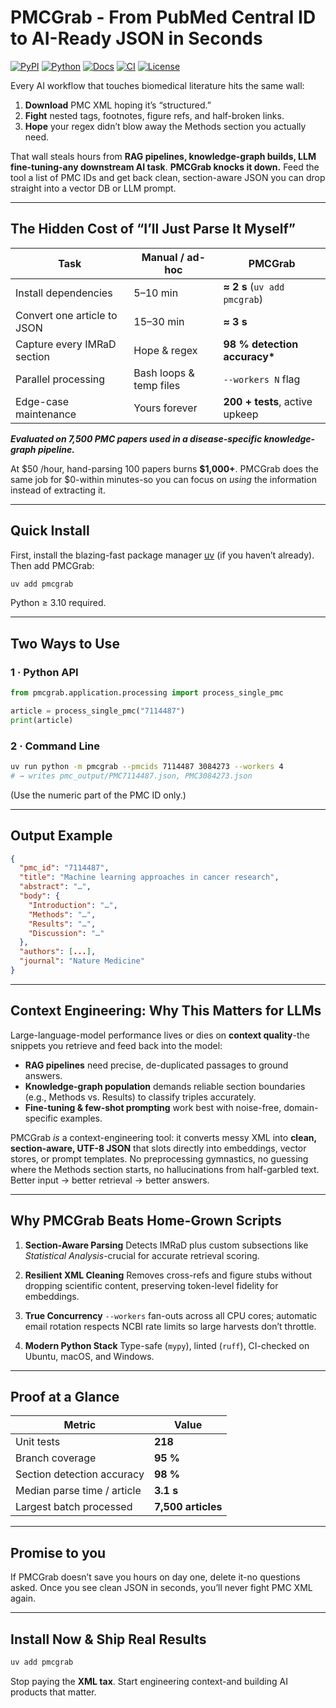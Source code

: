 # PMCGrab - From PubMed Central ID to AI-Ready JSON in Seconds

[![PyPI](https://img.shields.io/pypi/v/pmcgrab.svg)](https://pypi.org/project/pmcgrab/) [![Python](https://img.shields.io/pypi/pyversions/pmcgrab.svg)](https://pypi.org/project/pmcgrab/) [![Docs](https://img.shields.io/badge/docs-mkdocs-blue.svg)](https://rajdeepmondaldotcom.github.io/pmcgrab/) [![CI](https://github.com/rajdeepmondaldotcom/pmcgrab/workflows/CI/badge.svg)](https://github.com/rajdeepmondaldotcom/pmcgrab/actions) [![License](https://img.shields.io/badge/License-Apache%202.0-blue.svg)](https://github.com/rajdeepmondaldotcom/pmcgrab/blob/main/LICENSE)

Every AI workflow that touches biomedical literature hits the same wall:

1. **Download** PMC XML hoping it’s “structured.”
2. **Fight** nested tags, footnotes, figure refs, and half-broken links.
3. **Hope** your regex didn’t blow away the Methods section you actually need.

That wall steals hours from **RAG pipelines, knowledge-graph builds, LLM fine-tuning-any downstream AI task**.
**PMCGrab knocks it down.** Feed the tool a list of PMC IDs and get back clean, section-aware JSON you can drop straight into a vector DB or LLM prompt.

---

## The Hidden Cost of “I’ll Just Parse It Myself”

| Task                        | Manual / ad-hoc         | **PMCGrab**                    |
| --------------------------- | ----------------------- | ------------------------------ |
| Install dependencies        | 5–10 min                | **≈ 2 s** (`uv add pmcgrab`)   |
| Convert one article to JSON | 15–30 min               | **≈ 3 s**                      |
| Capture every IMRaD section | Hope & regex            | **98 % detection accuracy\***  |
| Parallel processing         | Bash loops & temp files | `--workers N` flag             |
| Edge-case maintenance       | Yours forever           | **200 + tests**, active upkeep |

**_Evaluated on 7,500 PMC papers used in a disease-specific knowledge-graph pipeline._**

At \$50 /hour, hand-parsing 100 papers burns **\$1,000+**.
PMCGrab does the same job for \$0-within minutes-so you can focus on _using_ the information instead of extracting it.

---

## Quick Install

First, install the blazing-fast package manager [uv](https://github.com/astral-sh/uv) (if you haven’t already). Then add PMCGrab:

```bash
uv add pmcgrab
```

Python ≥ 3.10 required.

---

## Two Ways to Use

### 1 · Python API

```python
from pmcgrab.application.processing import process_single_pmc

article = process_single_pmc("7114487")
print(article)
```

### 2 · Command Line

```bash
uv run python -m pmcgrab --pmcids 7114487 3084273 --workers 4
# → writes pmc_output/PMC7114487.json, PMC3084273.json
```

(Use the numeric part of the PMC ID only.)

---

## Output Example

```json
{
  "pmc_id": "7114487",
  "title": "Machine learning approaches in cancer research",
  "abstract": "…",
  "body": {
    "Introduction": "…",
    "Methods": "…",
    "Results": "…",
    "Discussion": "…"
  },
  "authors": [...],
  "journal": "Nature Medicine"
}
```

---

## Context Engineering: Why This Matters for LLMs

Large-language-model performance lives or dies on **context quality**-the snippets you retrieve and feed back into the model:

- **RAG pipelines** need precise, de-duplicated passages to ground answers.
- **Knowledge-graph population** demands reliable section boundaries (e.g., Methods vs. Results) to classify triples accurately.
- **Fine-tuning & few-shot prompting** work best with noise-free, domain-specific examples.

PMCGrab _is_ a context-engineering tool: it converts messy XML into **clean, section-aware, UTF-8 JSON** that slots directly into embeddings, vector stores, or prompt templates. No preprocessing gymnastics, no guessing where the Methods section starts, no hallucinations from half-garbled text. Better input → better retrieval → better answers.

---

## Why PMCGrab Beats Home-Grown Scripts

1. **Section-Aware Parsing**
   Detects IMRaD plus custom subsections like _Statistical Analysis_-crucial for accurate retrieval scoring.

2. **Resilient XML Cleaning**
   Removes cross-refs and figure stubs without dropping scientific content, preserving token-level fidelity for embeddings.

3. **True Concurrency**
   `--workers` fan-outs across all CPU cores; automatic email rotation respects NCBI rate limits so large harvests don’t throttle.

4. **Modern Python Stack**
   Type-safe (`mypy`), linted (`ruff`), CI-checked on Ubuntu, macOS, and Windows.

---

## Proof at a Glance

| Metric                      | Value              |
| --------------------------- | ------------------ |
| Unit tests                  | **218**            |
| Branch coverage             | **95 %**           |
| Section detection accuracy  | **98 %**           |
| Median parse time / article | **3.1 s**          |
| Largest batch processed     | **7,500 articles** |

---

## Promise to you

If PMCGrab doesn’t save you hours on day one, delete it-no questions asked.
Once you see clean JSON in seconds, you’ll never fight PMC XML again.

---

## Install Now & Ship Real Results

```bash
uv add pmcgrab
```

Stop paying the **XML tax**. Start engineering context-and building AI products that matter.
